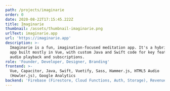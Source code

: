 ```yaml
---
path: /projects/imaginarie
order: 0
date: 2020-08-22T17:15:45.222Z
title: Imaginarie
thumbnail: /assets/thumbnail-imaginarie.png
urlText: imaginarie.app
url: 'https://imaginarie.app'
description: >-
  Imaginarie is a fun, imagination-focused meditation app. It's a hybrid mobile
  app built mostly in Vue, with custom Java and Swift code for key features like
  audio playback and subscriptions.
role: 'Founder, Developer, Designer, Branding'
frontend: >-
  Vue, Capacitor, Java, Swift, Vuetify, Sass, Hammer.js, HTML5 Audio
  (Howler.js), Google Analytics
backend: 'Firebase (Firestore, Cloud Functions, Auth, Storage), Revenue Cat'
---
```


